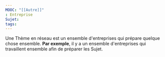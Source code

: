 ```yaml
---
MOOC: "[[Autre]]"
: Entreprise
Sujet:
tags:
---
```


Une Thème en réseau est un ensemble d'entreprises qui prépare quelque chose ensemble. **Par exemple**, il y a un ensemble d'entreprises qui travaillent ensemble afin de préparer les Sujet.

